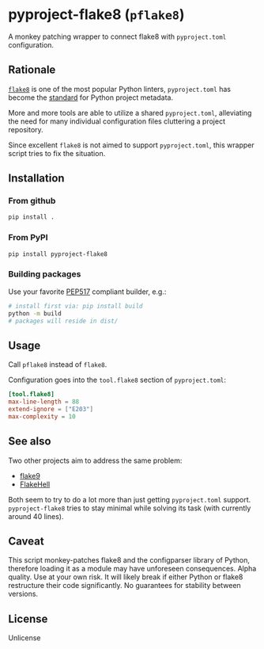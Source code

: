 # pyproject-flake8 (`pflake8`)

A monkey patching wrapper to connect flake8 with `pyproject.toml` configuration.

## Rationale

[`flake8`](https://flake8.pycqa.org/) is one of the most popular Python linters, `pyproject.toml` has become the [standard](https://www.python.org/dev/peps/pep-0518/) for Python project metadata.

More and more tools are able to utilize a shared `pyproject.toml`, alleviating the need for many individual configuration files cluttering a project repository.

Since excellent `flake8` is not aimed to support `pyproject.toml`, this wrapper script tries to fix the situation.

## Installation

### From github 

```bash
pip install .
```

### From PyPI

```bash
pip install pyproject-flake8
```

### Building packages

Use your favorite [PEP517](https://www.python.org/dev/peps/pep-0517/) compliant builder, e.g.:
```bash
# install first via: pip install build
python -m build
# packages will reside in dist/
```

## Usage

Call `pflake8` instead of `flake8`.

Configuration goes into the `tool.flake8` section of `pyproject.toml`: 

```toml
[tool.flake8]
max-line-length = 88
extend-ignore = ["E203"]
max-complexity = 10
```

## See also

Two other projects aim to address the same problem:

- [flake9](https://gitlab.com/retnikt/flake9)
- [FlakeHell](https://github.com/life4/flakehell)

Both seem to try to do a lot more than just getting `pyproject.toml` support. `pyproject-flake8` tries to stay minimal while solving its task (with currently around 40 lines). 

## Caveat

This script monkey-patches flake8 and the configparser library of Python, therefore loading it as a module may have unforeseen consequences.
Alpha quality. Use at your own risk. It will likely break if either Python or flake8 restructure their code significantly. No guarantees for stability between versions.

## License

Unlicense
